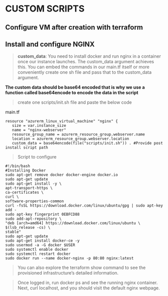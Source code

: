 # CUSTOM SCRIPTS
## Configure VM after creation with terraform
## Install and configure NGINX

>   **custom_data**: You need to install docker and run nginx in a container once our instance launches. 
>   The custom_data argument achieves this. You can embed the commands in our main.tf itself or more 
>   conveniently create one sh file and pass that to the custom_data argument. 

**The custom data should be base64 encoded that is why we use a function called base64encode to encode the data in the script** 

>  create one scripts/init.sh file and paste the below code

main.tf
```
resource "azurerm_linux_virtual_machine" "nginx" {
   size = var.instance_size
   name = "nginx-webserver"
   resource_group_name = azurerm_resource_group.webserver.name
   location = azurerm_resource_group.webserver.location
   custom_data = base64encode(file("scripts/init.sh")) . #Provide post install script path
```

> Script to configure
```
#!/bin/bash
#Installing Docker
sudo apt-get remove docker docker-engine docker.io
sudo apt-get update
sudo apt-get install -y \
apt-transport-https \
ca-certificates \
curl \
software-properties-common
curl -fsSL https://download.docker.com/linux/ubuntu/gpg | sudo apt-key add -
sudo apt-key fingerprint 0EBFCD88
sudo add-apt-repository \
"deb [arch=amd64] https://download.docker.com/linux/ubuntu \
$(lsb_release -cs) \
stable"
sudo apt-get update
sudo apt-get install docker-ce -y
sudo usermod -a -G docker $USER
sudo systemctl enable docker
sudo systemctl restart docker
sudo docker run --name docker-nginx -p 80:80 nginx:latest
```

>   You can also explore the terraform show command to see the provisioned infrastructure’s detailed information.

>   Once logged in, run docker ps and see the running nginx container. Next, curl localhost, and you should visit the default nginx webpage.